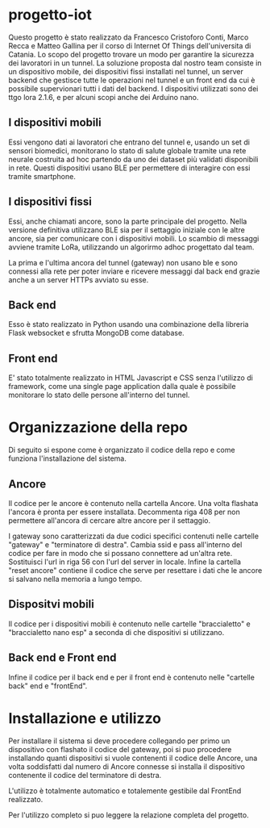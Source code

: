 # progetto-iot
Questo progetto è stato realizzato da Francesco Cristoforo Conti, Marco Recca e Matteo Gallina per il corso di Internet Of Things dell'universita di Catania. 
Lo scopo del progetto trovare un modo per garantire la sicurezza dei lavoratori in un tunnel.
La soluzione proposta dal nostro team consiste in un dispositivo mobile, dei dispositivi fissi installati nel tunnel, un server backend che gestisce tutte le operazioni nel tunnel e un front end da cui è possibile supervionari tutti i dati del backend.
I dispositivi utilizzati sono dei ttgo lora 2.1.6, e per alcuni scopi anche dei Arduino nano. 

## I dispositivi mobili 
Essi vengono dati ai lavoratori che entrano del tunnel e, usando un set di sensori biomedici, monitorano lo stato di salute globale tramite una rete neurale costruita ad hoc partendo da uno dei dataset più validati disponibili in rete. Questi dispositivi usano BLE per permettere di interagire con essi tramite smartphone. 

## I dispositivi fissi 
Essi, anche chiamati ancore, sono la parte principale del progetto. Nella versione definitiva utilizzano BLE sia per il settaggio iniziale con le altre ancore, sia per comunicare con i dispositivi mobili. Lo scambio di messaggi avviene tramite LoRa, utilizzando un algorirmo adhoc progettato dal team. 

La prima e l'ultima ancora del tunnel (gateway) non usano ble e sono connessi alla rete per poter inviare e ricevere messaggi dal back end grazie anche a un server HTTPs avviato su esse. 

## Back end

Esso è stato realizzato in Python usando una combinazione della libreria Flask websocket e sfrutta MongoDB come database.

## Front end 

E' stato totalmente realizzato in HTML Javascript e CSS senza l'utilizzo di framework, come una single page application dalla quale è possibile monitorare lo stato delle persone all'interno del tunnel. 

# Organizzazione della repo 
Di seguito si espone come è organizzato il codice della repo e come funziona l'installazione del sistema.

## Ancore

Il codice per le ancore è contenuto nella cartella Ancore. Una volta flashata l'ancora è pronta per essere installata. Decommenta riga 408 per non permettere all'ancora di cercare altre ancore per il settaggio.

I gateway sono caratterizzati da due codici specifici contenuti nelle cartelle "gateway" e "terminatore di destra". Cambia ssid e pass all'interno del codice per fare in modo che si possano connettere ad un'altra rete. Sostituisci l'url in riga 56 con l'url del server in locale.
Infine la cartella "reset ancore" contiene il codice che serve per resettare i dati che le ancore si salvano nella memoria a lungo tempo.

##  Dispositvi mobili
Il codice per i dispositivi mobili è contenuto nelle cartelle "braccialetto" e "braccialetto nano esp" a seconda di che dispositivi si utilizzano.

## Back end e Front end

Infine il codice per il back end e per il front end è contenuto nelle "cartelle back" end e "frontEnd".

# Installazione e utilizzo 

Per installare il sistema si deve procedere collegando per primo un dispositivo con flashato il codice del gateway, poi si puo procedere installando quanti dispositivi si vuole contenenti il codice delle Ancore, una volta soddisfatti dal numero di Ancore connesse si installa il dispositivo contenente il codice del terminatore di destra.

L'utilizzo è totalmente automatico e totalemente gestibile dal FrontEnd realizzato.

Per l'utilizzo completo si puo leggere la relazione completa del progetto.



